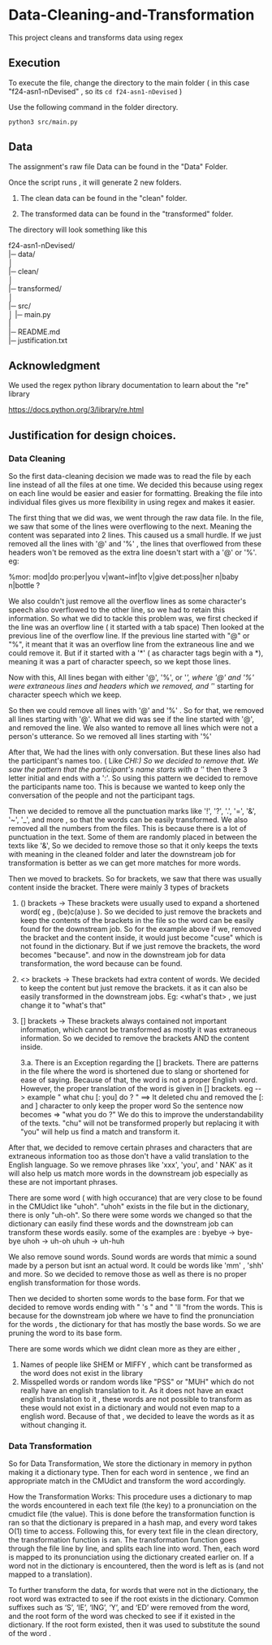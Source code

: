 # Data-Cleaning-and-Transformation

This project cleans and transforms data using regex

## Execution

To execute the file, change the directory to the main folder 
( in this case "f24-asn1-nDevised" , so its `cd f24-asn1-nDevised` )

Use the following command in the folder directory.

`python3 src/main.py `

## Data

The assignment's raw file Data can be found in the "Data" Folder.

Once the script runs , it will generate 2 new folders. 

1) The clean data can be found in the "clean" folder.

2) The transformed data can be found in the "transformed" folder.

The directory will look something like this

f24-asn1-nDevised/ <br/>
|─ data/<br />
│<br />
|─ clean/<br />
│<br />
|─ transformed/<br />
│ <br />
|─ src/<br />
│  |─ main.py<br />
|<br />
|─ README.md<br />
|─ justification.txt<br />


## Acknowledgment 

We used the regex python library documentation to learn about the "re" library

https://docs.python.org/3/library/re.html


## Justification for design choices.

### Data Cleaning 

So the first data-cleaning decision we made was to read the file by each line instead of all the files at one time. 
We decided this because using regex on each line would be easier and easier for formatting. Breaking the file into individual files gives us more flexibility in using regex and makes it easier.

The first thing that we did was, we went through the raw data file. In the file, we saw that some of the lines were overflowing to the next. Meaning the content was separated into 2 lines. 
This caused us a small hurdle. If we just removed all the lines with '@' and '%' , the lines that overflowed from these headers won't be removed as the extra line doesn't start with a '@' or '%'.
eg:

%mor:	mod|do pro:per|you v|want~inf|to v|give det:poss|her n|baby
	n|bottle ?

We also couldn't just remove all the overflow lines as some character's speech also overflowed to the other line, so we had to retain this information.
So what we did to tackle this problem was, we first checked if the line was an overflow line ( it started with a tab space)
Then looked at the previous line of the overflow line. If the previous line started with "@" or "%", it meant that it was an overflow line from the extraneous line and we could remove it. 
But if it started with a '*' ( as character tags begin with a *), meaning it was a part of character speech, so we kept those lines.

Now with this, All lines began with either '@', '%', or '*', where '@' and '%' were extraneous lines and headers which we removed, and '*' starting for character speech which we keep.

So then we could remove all lines with '@' and '%' . So for that, we removed all lines starting with '@'. What we did was see if the line started with '@', and removed the line.
We also wanted to remove all lines which were not a person's utterance. So we removed all lines starting with '%'

After that, We had the lines with only conversation. But these lines also had the participant's names too. ( Like *CHI:)
So we decided to remove that. We saw the pattern that the participant's name starts with a '*' then there 3 letter initial and ends with a ':'. 
So using this pattern we decided to remove the participants name too. This is because we wanted to keep only the conversation of the people and not the participant tags.

Then we decided to remove all the punctuation marks like '!', '?', '.', '=', '&', '~', '_', and more , so that the words can be easily transformed. 
We also removed all the numbers from the files. This is because there is a lot of punctuation in the text. Some of them are randomly placed in between the texts like '&', 
So we decided to remove those so that it only keeps the texts with meaning in the cleaned folder and later the downstream job for transformation is better as we can get more matches for more words.

Then we moved to brackets. So for brackets, we saw that there was usually content inside the bracket. There were mainly 3 types of brackets 

1. () brackets -> These brackets were usually used to expand a shortened word( eg , (be)c(a)use ). 
So we decided to just remove the brackets and keep the contents of the brackets in the file so the word can be easily found for the downstream job. 
So for the example above if we, removed the bracket and the content inside, it would just become "cuse" which is not found in the dictionary. But if we just remove the brackets, the word becomes "because". and now
in the downstream job for data transformation, the word because can be found.

2. <> brackets -> These brackets had extra content of words. We decided to keep the content but just remove the brackets. 
it as it can also be easily transformed in the downstream jobs. Eg: <what's that> , we just change it to "what's that"

3. [] brackets -> These brackets always contained not important information, which cannot be transformed as mostly it was extraneous information. 
So we decided to remove the brackets AND the content inside.

    3.a. There is an Exception regarding the [] brackets. There are patterns in the file where the word is shortened due to slang or shortened for ease of saying. Because of that, the word is not a proper English word. However, the proper translation of the word is given in [] brackets. 
    eg --> example " what chu [: you] do ? " ==> It deleted chu and removed the [: and ] character to only keep the proper word
    So the sentence now becomes => "what you do ?"
    We do this to improve the understandability of the texts. "chu" will not be transformed properly but replacing it with "you" will help us find a match and transform it.

After that, we decided to remove certain phrases and characters that are extraneous information too as those don't have a valid translation to the English language. 
So we remove phrases like 'xxx', 'you', and ' NAK' as it will also help us match more words in the downstream job especially as these are not important phrases.

There are some word ( with high occurance) that are very close to be found in the CMUdict like "uhoh". "uhoh" exists in the file but in the dictionary, 
there is only "uh-oh". So there were some words we changed so that the dictionary can easily find these words and the downstream job can transform these words easily. 
some of the examples are :
byebye -> bye-bye
uhoh -> uh-oh
uhuh -> uh-huh

We also remove sound words. Sound words are words that mimic a sound made by a person but isnt an actual word. It could be words like 'mm' , 'shh' and more.
So we decided to remove those as well as there is no proper english transformation for those words.

Then we decided to shorten some words to the base form. For that we decided to remove words ending with " 's " and " 'll "from the words. 
This is because for the downstream job where we have to find the pronunciation for the words , the dictionary for that has mostly the base words. 
So we are pruning the word to its base form.

There are some words which we didnt clean more as they are either , 

1. Names of people like SHEM or MIFFY , which cant be transformed as the word does not exist in the library
2. Misspelled words or random words like "PSS" or "MUH" which do not really have an english translation to it. As it does not have an exact english translation to it , 
these words are not possible to transform as these would not exist in a dictionary and would not even map to a english word. Because of that , we decided to leave the 
words as it as without changing it. 


### Data Transformation

So for Data Transformation, We store the dictionary in memory in python making it a dictionary type. 
Then for each word in sentence , we find an appropriate match in the CMUdict and transform the word accordingly.

How the Transformation Works: 
This procedure uses a dictionary to map the words encountered in each text file (the key) to a pronunciation on the cmudict file (the value). 
This is done before the transformation function is ran so that the dictionary is prepared in a hash map, and every word takes O(1) time to access. 
Following this, for every text file in the clean directory, the transformation function is ran. 
The transformation function goes through the file line by line, and splits each line into word. 
Then, each word is mapped to its pronunciation using the dictionary created earlier on. 
If a word not in the dictionary is encountered, then the word is left as is (and not mapped to a translation). 

To further transform the data, for words that were not in the dictionary, the root word was extracted to see if the root exists in the dictionary. 
Common suffixes such as ‘S’, ‘IE’, ‘ING’, ‘Y’, and ‘ED’ were removed from the word, and the root form of the word was checked to see if it existed in the dictionary.
 If the root form existed, then it was used to substitute the sound of the word .
